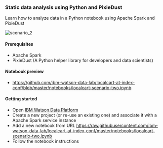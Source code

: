### Static data analysis using Python and PixieDust

Learn how to analyze data in a Python notebook using Apache Spark and PixieDust

![scenario_2](https://raw.githubusercontent.com/ibm-watson-data-lab/localcart-at-index-conf/master/images/scenario_2.png)

#### Prerequisites
 * Apache Spark
 * PixieDust (A Python helper library for developers and data scientists)

#### Notebook preview

 * https://github.com/ibm-watson-data-lab/localcart-at-index-conf/blob/master/notebooks/localcart-scenario-two.ipynb
 
#### Getting started

* Open [IBM Watson Data Platform](http://datascience.ibm.com/analytics)
* Create a new project (or re-use an existing one) and associate it with a Apache Spark service instance 
* Add a new notebook from URL https://raw.githubusercontent.com/ibm-watson-data-lab/localcart-at-index-conf/master/notebooks/localcart-scenario-two.ipynb
* Follow the notebook instructions
